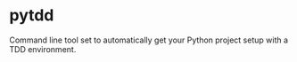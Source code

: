 pytdd
=====

Command line tool set to automatically get your Python project setup with a TDD environment.